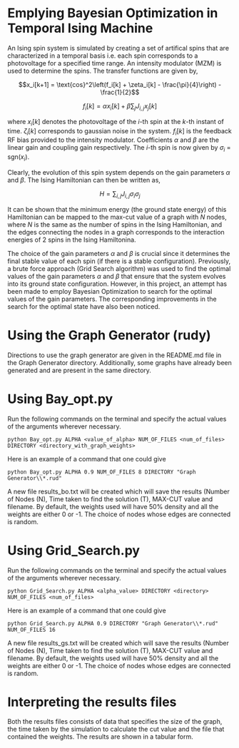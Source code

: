 # Emplying Bayesian Optimization in Temporal Ising Machine
An Ising spin system is simulated by creating a set of artifical spins that are characterized in a temporal basis i.e. each spin corresponds to a photovoltage for a specified time range. An intensity modulator (MZM) is used to determine the spins. The transfer functions are given by,

```math
x_i[k+1] = \text{cos}^2\left(f_i[k] + \zeta_i[k] - \frac{\pi}{4}\right) - \frac{1}{2}
```

```math

f_i[k] = \alpha x_i[k] + \beta \sum_j J_{i,j} x_j[k]
```

where $x_i[k]$ denotes the photovoltage of the $i$-th spin at the $k$-th instant of time. $\zeta_i[k]$ corresponds to gaussian noise in the system. $f_i[k]$ is the feedback RF bias provided to the intensity modulator. Coefficients $\alpha$ and $\beta$ are the linear gain and coupling gain respectively. The $i$-th spin is now given by $\sigma_i$ = sgn($x_i$).

Clearly, the evolution of this spin system depends on the gain parameters $\alpha$ and $\beta$. The Ising Hamiltonian can then be written as,
```math \label{eq: Hamiltonian}
H = \sum_{i, j} J_{i,j} \sigma_i \sigma_j
```

It can be shown that the minimum energy (the ground state energy) of this Hamiltonian can be mapped to the max-cut value of a graph with $N$ nodes, where $N$ is the same as the number of spins in the Ising Hamiltonian, and the edges connecting the nodes in a graph corresponds to the interaction energies of 2 spins in the Ising Hamiltonina.

The choice of the gain parameters $\alpha$ and $\beta$ is crucial since it determines the final stable value of each spin (if there is a stable configuration). Previously, a brute force approach (Grid Search algorithm) was used to find the optimal values of the gain parameters $\alpha$ and $\beta$ that ensure that the system evolves into its ground state configuration. However, in this project, an attempt has been made to employ Bayesian Optimization to search for the optimal values of the gain parameters. The corresponding improvements in the search for the optimal state have also been noticed.

# Using the Graph Generator (rudy)
Directions to use the graph generator are given in the README.md file in the Graph Generator directory. Additionally, some graphs have already been generated and are present in the same directory.

# Using Bay_opt.py
Run the following commands on the terminal and specify the actual values of the arguments wherever necessary.
```
python Bay_opt.py ALPHA <value_of_alpha> NUM_OF_FILES <num_of_files> DIRECTORY <directory_with_graph_weights>
```
Here is an example of a command that one could give
```
python Bay_opt.py ALPHA 0.9 NUM_OF_FILES 8 DIRECTORY "Graph Generator\\*.rud"
```
A new file results_bo.txt will be created which will save the results (Number of Nodes (N), Time taken to find the solution (T), MAX-CUT value and filename. By default, the weights used will have 50% density and all the weights are either 0 or -1. The choice of nodes whose edges are connected is random.

# Using Grid_Search.py
Run the following commands on the terminal and specify the actual values of the arguments wherever necessary.
```
python Grid_Search.py ALPHA <alpha_value> DIRECTORY <directory> NUM_OF_FILES <num_of_files>
```
Here is an example of a command that one could give
```
python Grid_Search.py ALPHA 0.9 DIRECTORY "Graph Generator\\*.rud" NUM_OF_FILES 16
```
A new file results_gs.txt will be created which will save the results (Number of Nodes (N), Time taken to find the solution (T), MAX-CUT value and filename. By default, the weights used will have 50% density and all the weights are either 0 or -1. The choice of nodes whose edges are connected is random.

# Interpreting the results files
Both the results files consists of data that specifies the size of the graph, the time taken by the simulation to calculate the cut value and the file that contained the weights. The results are shown in a tabular form.
